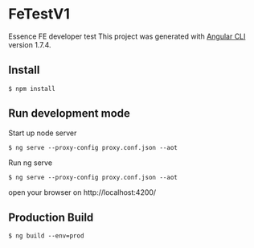 # FeTestV1

Essence FE developer test
This project was generated with [Angular CLI](https://github.com/angular/angular-cli) version 1.7.4.

## Install

`
$ npm install
`

## Run development mode

Start up node server

`
$ ng serve --proxy-config proxy.conf.json --aot
`

Run ng serve

`
$ ng serve --proxy-config proxy.conf.json --aot
`

open your browser on http://localhost:4200/

## Production Build

`
$ ng build --env=prod
`